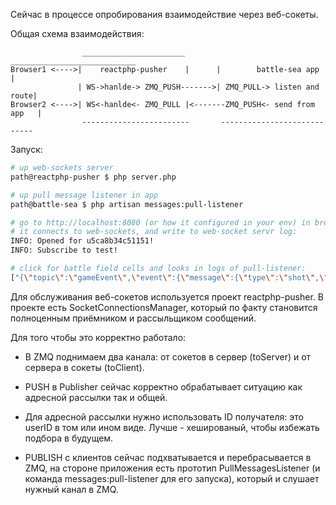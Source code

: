 Сейчас в процессе опробирования взаимодействие через веб-сокеты.

Общая схема взаимодействия:

```
                _______________________        ____________________________
Browser1 <---->|    reactphp-pusher    |      |        battle-sea app      |
               | WS->hanlde-> ZMQ_PUSH------->| ZMQ_PULL-> listen and route| 
Browser2 <---->| WS<-hanlde<- ZMQ_PULL |<-------ZMQ_PUSH<- send from app   |
                ------------------------       ----------------------------
```
Запуск:
```bash
# up web-sockets server
path@reactphp-pusher $ php server.php

# up pull message listener in app
path@battle-sea $ php artisan messages:pull-listener

# go to http://localhost:8080 (or how it configured in your env) in browser 
# it connects to web-sockets, and write to web-socket servr log:
INFO: Opened for u5ca8b34c51151!
INFO: Subscribe to test!

# click for battle field cells and looks in logs of pull-listener:
["{\"topic\":\"gameEvent\",\"event\":{\"message\":{\"type\":\"shot\",\"data\":{\"row\":\"2\",\"col\":\"7\"}}},\"sender\":\"u5ca8b34c51151\"}"]

```

Для обслуживания веб-сокетов используется проект reactphp-pusher.
В проекте есть SocketConnectionsManager, который по факту становится полноценным приёмником и рассыльщиком сообщений.

Для того чтобы это корректно работало:
- В ZMQ поднимаем два канала: от сокетов в сервер (toServer) и от сервера в сокеты (toClient).
- PUSH в Publisher сейчас корректно обрабатывает ситуацию как адресной рассылки так и общей. 
- Для адресной рассылки нужно использовать ID получателя: это userID в том или ином виде. Лучше - хешированый, чтобы избежать подбора в будущем.

- PUBLISH с клиентов сейчас подхватывается и перебрасывается в ZMQ, на стороне приложения есть 
прототип PullMessagesListener (и команда messages:pull-listener для его запуска), который и слушает нужный канал в ZMQ.
